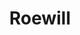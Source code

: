 ---
title: Roewill
phone: (408) 941-1850
website: http://www.abodeservices.org/
management: Abode Services
tags: []
---